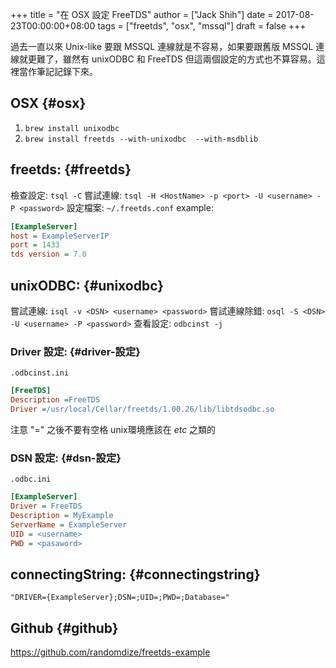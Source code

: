 +++
title = "在 OSX 設定 FreeTDS"
author = ["Jack Shih"]
date = 2017-08-23T00:00:00+08:00
tags = ["freetds", "osx", "mssql"]
draft = false
+++

過去一直以來 Unix-like 要跟 MSSQL 連線就是不容易，如果要跟舊版 MSSQL 連線就更難了，雖然有 unixODBC 和 FreeTDS 但這兩個設定的方式也不算容易。這裡當作筆記記錄下來。


## OSX {#osx}

1.  `brew install unixodbc`
2.  `brew install freetds --with-unixodbc  --with-msdblib`


## freetds: {#freetds}

檢查設定:  `tsql -C`
嘗試連線:  `tsql -H <HostName> -p <port> -U <username> -P <password>`
設定檔案:  `~/.freetds.conf`
example:

```cfg
[ExampleServer]
host = ExampleServerIP
port = 1433
tds version = 7.0
```


## unixODBC: {#unixodbc}

嘗試連線:  `isql -v <DSN> <username> <password>`
嘗試連線除錯: `osql -S <DSN> -U <username> -P <password>`
查看設定:  `odbcinst -j`


### Driver 設定: {#driver-設定}

`.odbcinst.ini`

```cfg
[FreeTDS]
Description =FreeTDS
Driver =/usr/local/Cellar/freetds/1.00.26/lib/libtdsodbc.so
```

注意 "=" 之後不要有空格
unix環境應該在 _etc_ 之類的


### DSN 設定: {#dsn-設定}

`.odbc.ini`

```cfg
[ExampleServer]
Driver = FreeTDS
Description = MyExample
ServerName = ExampleServer
UID = <username>
PWD = <pasaword>
```


## connectingString: {#connectingstring}

`"DRIVER={ExampleServer};DSN=;UID=;PWD=;Database="`


## Github {#github}

<https://github.com/randomdize/freetds-example>
